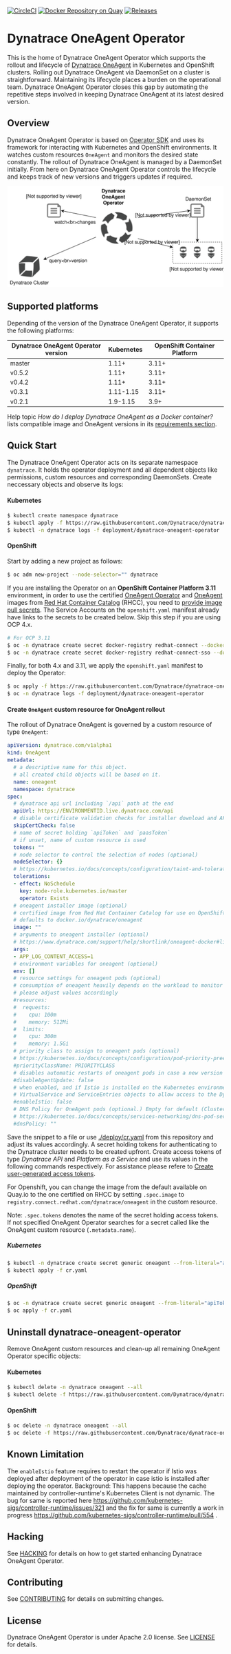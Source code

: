 [![CircleCI](https://circleci.com/gh/Dynatrace/dynatrace-oneagent-operator.svg?style=shield)](https://circleci.com/gh/Dynatrace/dynatrace-oneagent-operator)
[![Docker Repository on Quay](https://quay.io/repository/dynatrace/dynatrace-oneagent-operator/status "Docker Repository on Quay")](https://quay.io/repository/dynatrace/dynatrace-oneagent-operator)
[![Releases](https://img.shields.io/github/release/Dynatrace/dynatrace-oneagent-operator.svg)](https://github.com/Dynatrace/dynatrace-oneagent-operator/releases)


# Dynatrace OneAgent Operator

This is the home of Dynatrace OneAgent Operator which supports the rollout and lifecycle of [Dynatrace OneAgent](https://www.dynatrace.com/support/help/get-started/introduction/what-is-oneagent/) in Kubernetes and OpenShift clusters.
Rolling out Dynatrace OneAgent via DaemonSet on a cluster is straightforward.
Maintaining its lifecycle places a burden on the operational team.
Dynatrace OneAgent Operator closes this gap by automating the repetitive steps involved in keeping Dynatrace OneAgent at its latest desired version.


## Overview

Dynatrace OneAgent Operator is based on [Operator SDK](https://github.com/operator-framework/operator-sdk) and uses its framework for interacting with Kubernetes and OpenShift environments.
It watches custom resources `OneAgent` and monitors the desired state constantly.
The rollout of Dynatrace OneAgent is managed by a DaemonSet initially.
From here on Dynatrace OneAgent Operator controls the lifecycle and keeps track of new versions and triggers updates if required.

![Overview](./overview.svg)

## Supported platforms

Depending of the version of the Dynatrace OneAgent Operator, it supports the following platforms:

| Dynatrace OneAgent Operator version | Kubernetes | OpenShift Container Platform |
| ----------------------------------- | ---------- | ---------------------------- |
| master                              | 1.11+      | 3.11+                        |
| v0.5.2                              | 1.11+      | 3.11+                        |
| v0.4.2                              | 1.11+      | 3.11+                        |
| v0.3.1                              | 1.11-1.15  | 3.11+                        |
| v0.2.1                              | 1.9-1.15   | 3.9+                         |

Help topic _How do I deploy Dynatrace OneAgent as a Docker container?_ lists compatible image and OneAgent versions in its [requirements section](https://www.dynatrace.com/support/help/infrastructure/containers/how-do-i-deploy-dynatrace-oneagent-as-docker-container/#requirements).


## Quick Start

The Dynatrace OneAgent Operator acts on its separate namespace `dynatrace`.
It holds the operator deployment and all dependent objects like permissions, custom resources and
corresponding DaemonSets.
Create neccessary objects and observe its logs:

#### Kubernetes
```sh
$ kubectl create namespace dynatrace
$ kubectl apply -f https://raw.githubusercontent.com/Dynatrace/dynatrace-oneagent-operator/master/deploy/kubernetes.yaml
$ kubectl -n dynatrace logs -f deployment/dynatrace-oneagent-operator
```

#### OpenShift
Start by adding a new project as follows:

```sh
$ oc adm new-project --node-selector="" dynatrace
```

If you are installing the Operator on an **OpenShift Container Platform 3.11** environment, in order to use the certified [OneAgent Operator](https://access.redhat.com/containers/#/registry.connect.redhat.com/dynatrace/dynatrace-oneagent-operator) and [OneAgent](https://access.redhat.com/containers/#/registry.connect.redhat.com/dynatrace/oneagent) images from [Red Hat Container Catalog](https://access.redhat.com/containers/) (RHCC), you need to [provide image pull secrets](https://access.redhat.com/documentation/en-us/openshift_container_platform/3.9/html/developer_guide/dev-guide-managing-images#pulling-private-registries-delegated-auth). The Service Accounts on the `openshift.yaml` manifest already have links to the secrets to be created below. Skip this step if you are using OCP 4.x.

```sh
# For OCP 3.11
$ oc -n dynatrace create secret docker-registry redhat-connect --docker-server=registry.connect.redhat.com --docker-username=REDHAT_CONNECT_USERNAME --docker-password=REDHAT_CONNECT_PASSWORD --docker-email=unused
$ oc -n dynatrace create secret docker-registry redhat-connect-sso --docker-server=sso.redhat.com --docker-username=REDHAT_CONNECT_USERNAME --docker-password=REDHAT_CONNECT_PASSWORD --docker-email=unused
```

Finally, for both 4.x and 3.11, we apply the `openshift.yaml` manifest to deploy the Operator:

```sh
$ oc apply -f https://raw.githubusercontent.com/Dynatrace/dynatrace-oneagent-operator/master/deploy/openshift.yaml
$ oc -n dynatrace logs -f deployment/dynatrace-oneagent-operator
```


#### Create `OneAgent` custom resource for OneAgent rollout
The rollout of Dynatrace OneAgent is governed by a custom resource of type `OneAgent`:
```yaml
apiVersion: dynatrace.com/v1alpha1
kind: OneAgent
metadata:
  # a descriptive name for this object.
  # all created child objects will be based on it.
  name: oneagent
  namespace: dynatrace
spec:
  # dynatrace api url including `/api` path at the end
  apiUrl: https://ENVIRONMENTID.live.dynatrace.com/api
  # disable certificate validation checks for installer download and API communication
  skipCertCheck: false
  # name of secret holding `apiToken` and `paasToken`
  # if unset, name of custom resource is used
  tokens: ""
  # node selector to control the selection of nodes (optional)
  nodeSelector: {}
  # https://kubernetes.io/docs/concepts/configuration/taint-and-toleration/ (optional)
  tolerations:
  - effect: NoSchedule
    key: node-role.kubernetes.io/master
    operator: Exists
  # oneagent installer image (optional)
  # certified image from Red Hat Container Catalog for use on OpenShift: registry.connect.redhat.com/dynatrace/oneagent
  # defaults to docker.io/dynatrace/oneagent
  image: ""
  # arguments to oneagent installer (optional)
  # https://www.dynatrace.com/support/help/shortlink/oneagent-docker#limitations
  args:
  - APP_LOG_CONTENT_ACCESS=1
  # environment variables for oneagent (optional)
  env: []
  # resource settings for oneagent pods (optional)
  # consumption of oneagent heavily depends on the workload to monitor
  # please adjust values accordingly
  #resources:
  #  requests:
  #    cpu: 100m
  #    memory: 512Mi
  #  limits:
  #    cpu: 300m
  #    memory: 1.5Gi
  # priority class to assign to oneagent pods (optional)
  # https://kubernetes.io/docs/concepts/configuration/pod-priority-preemption/
  #priorityClassName: PRIORITYCLASS
  # disables automatic restarts of oneagent pods in case a new version is available
  #disableAgentUpdate: false
  # when enabled, and if Istio is installed on the Kubernetes environment, then the Operator will create the corresponding
  # VirtualService and ServiceEntries objects to allow access to the Dynatrace cluster from the agent.
  #enableIstio: false
  # DNS Policy for OneAgent pods (optional.) Empty for default (ClusterFirst), more at
  # https://kubernetes.io/docs/concepts/services-networking/dns-pod-service/#pod-s-dns-policy
  #dnsPolicy: ""
```
Save the snippet to a file or use [./deploy/cr.yaml](https://raw.githubusercontent.com/Dynatrace/dynatrace-oneagent-operator/master/deploy/cr.yaml) from this repository and adjust its values accordingly.
A secret holding tokens for authenticating to the Dynatrace cluster needs to be created upfront.
Create access tokens of type *Dynatrace API* and *Platform as a Service* and use its values in the following commands respectively.
For assistance please refere to [Create user-generated access tokens](https://www.dynatrace.com/support/help/get-started/introduction/why-do-i-need-an-access-token-and-an-environment-id/#create-user-generated-access-tokens).

For Openshift, you can change the image from the default available on Quay.io to the one certified on RHCC by setting `.spec.image` to `registry.connect.redhat.com/dynatrace/oneagent` in the custom resource.

Note: `.spec.tokens` denotes the name of the secret holding access tokens. If not specified OneAgent Operator searches for a secret called like the OneAgent custom resource (`.metadata.name`).

##### Kubernetes
```sh
$ kubectl -n dynatrace create secret generic oneagent --from-literal="apiToken=DYNATRACE_API_TOKEN" --from-literal="paasToken=PLATFORM_AS_A_SERVICE_TOKEN"
$ kubectl apply -f cr.yaml
```

##### OpenShift
```sh
$ oc -n dynatrace create secret generic oneagent --from-literal="apiToken=DYNATRACE_API_TOKEN" --from-literal="paasToken=PLATFORM_AS_A_SERVICE_TOKEN"
$ oc apply -f cr.yaml
```


## Uninstall dynatrace-oneagent-operator
Remove OneAgent custom resources and clean-up all remaining OneAgent Operator specific objects:


#### Kubernetes
```sh
$ kubectl delete -n dynatrace oneagent --all
$ kubectl delete -f https://raw.githubusercontent.com/Dynatrace/dynatrace-oneagent-operator/master/deploy/kubernetes.yaml
```

#### OpenShift
```sh
$ oc delete -n dynatrace oneagent --all
$ oc delete -f https://raw.githubusercontent.com/Dynatrace/dynatrace-oneagent-operator/master/deploy/openshift.yaml
```

## Known Limitation
The `enableIstio` feature requires to restart the operator if Istio was deployed after deployment of the operator in case istio is installed after deploying the operator.
Background: This happens because the cache maintained by controller-runtime's Kubernetes Client is not dynamic. The bug for same is reported here https://github.com/kubernetes-sigs/controller-runtime/issues/321 and the fix for same is currently a work in progress https://github.com/kubernetes-sigs/controller-runtime/pull/554 .

## Hacking

See [HACKING](HACKING.md) for details on how to get started enhancing Dynatrace OneAgent Operator.


## Contributing

See [CONTRIBUTING](CONTRIBUTING.md) for details on submitting changes.


## License

Dynatrace OneAgent Operator is under Apache 2.0 license. See [LICENSE](LICENSE) for details.
